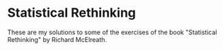 # Statistical Rethinking
These are my solutions to some of the exercises of the book "Statistical Rethinking" by Richard McElreath.


